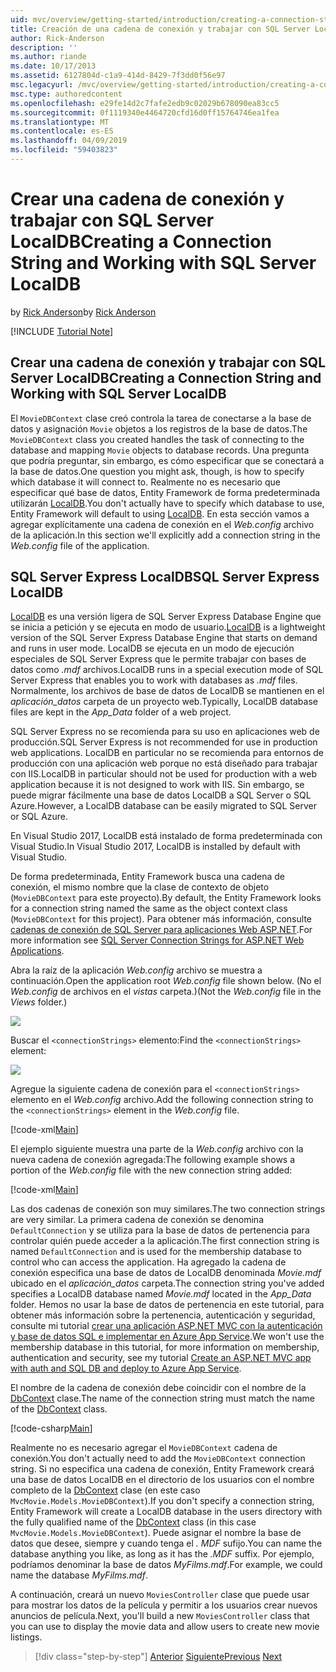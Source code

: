 ```yaml
---
uid: mvc/overview/getting-started/introduction/creating-a-connection-string
title: Creación de una cadena de conexión y trabajar con SQL Server LocalDB | Microsoft Docs
author: Rick-Anderson
description: ''
ms.author: riande
ms.date: 10/17/2013
ms.assetid: 6127804d-c1a9-414d-8429-7f3dd0f56e97
msc.legacyurl: /mvc/overview/getting-started/introduction/creating-a-connection-string
msc.type: authoredcontent
ms.openlocfilehash: e29fe14d2c7fafe2edb9c02029b678090ea83cc5
ms.sourcegitcommit: 0f1119340e4464720cfd16d0ff15764746ea1fea
ms.translationtype: MT
ms.contentlocale: es-ES
ms.lasthandoff: 04/09/2019
ms.locfileid: "59403823"
---
```

# <a name="creating-a-connection-string-and-working-with-sql-server-localdb"></a><span data-ttu-id="79f86-102">Crear una cadena de conexión y trabajar con SQL Server LocalDB</span><span class="sxs-lookup"><span data-stu-id="79f86-102">Creating a Connection String and Working with SQL Server LocalDB</span></span>

<span data-ttu-id="79f86-103">by [Rick Anderson]((https://twitter.com/RickAndMSFT))</span><span class="sxs-lookup"><span data-stu-id="79f86-103">by [Rick Anderson]((https://twitter.com/RickAndMSFT))</span></span>

[!INCLUDE [Tutorial Note](sample/code-location.md)]

## <a name="creating-a-connection-string-and-working-with-sql-server-localdb"></a><span data-ttu-id="79f86-104">Crear una cadena de conexión y trabajar con SQL Server LocalDB</span><span class="sxs-lookup"><span data-stu-id="79f86-104">Creating a Connection String and Working with SQL Server LocalDB</span></span>

<span data-ttu-id="79f86-105">El `MovieDBContext` clase creó controla la tarea de conectarse a la base de datos y asignación `Movie` objetos a los registros de la base de datos.</span><span class="sxs-lookup"><span data-stu-id="79f86-105">The `MovieDBContext` class you created handles the task of connecting to the database and mapping `Movie` objects to database records.</span></span> <span data-ttu-id="79f86-106">Una pregunta que podría preguntar, sin embargo, es cómo especificar que se conectará a la base de datos.</span><span class="sxs-lookup"><span data-stu-id="79f86-106">One question you might ask, though, is how to specify which database it will connect to.</span></span> <span data-ttu-id="79f86-107">Realmente no es necesario que especificar qué base de datos, Entity Framework de forma predeterminada utilizarán [LocalDB](https://docs.microsoft.com/sql/database-engine/configure-windows/sql-server-2016-express-localdb).</span><span class="sxs-lookup"><span data-stu-id="79f86-107">You don't actually have to specify which database to use, Entity Framework will default to using [LocalDB](https://docs.microsoft.com/sql/database-engine/configure-windows/sql-server-2016-express-localdb).</span></span> <span data-ttu-id="79f86-108">En esta sección vamos a agregar explícitamente una cadena de conexión en el *Web.config* archivo de la aplicación.</span><span class="sxs-lookup"><span data-stu-id="79f86-108">In this section we'll explicitly add a connection string in the *Web.config* file of the application.</span></span>

## <a name="sql-server-express-localdb"></a><span data-ttu-id="79f86-109">SQL Server Express LocalDB</span><span class="sxs-lookup"><span data-stu-id="79f86-109">SQL Server Express LocalDB</span></span>

<span data-ttu-id="79f86-110">[LocalDB](https://docs.microsoft.com/sql/database-engine/configure-windows/sql-server-2016-express-localdb) es una versión ligera de SQL Server Express Database Engine que se inicia a petición y se ejecuta en modo de usuario.</span><span class="sxs-lookup"><span data-stu-id="79f86-110">[LocalDB](https://docs.microsoft.com/sql/database-engine/configure-windows/sql-server-2016-express-localdb) is a lightweight version of the SQL Server Express Database Engine that starts on demand and runs in user mode.</span></span> <span data-ttu-id="79f86-111">LocalDB se ejecuta en un modo de ejecución especiales de SQL Server Express que le permite trabajar con bases de datos como *.mdf* archivos.</span><span class="sxs-lookup"><span data-stu-id="79f86-111">LocalDB runs in a special execution mode of SQL Server Express that enables you to work with databases as *.mdf* files.</span></span> <span data-ttu-id="79f86-112">Normalmente, los archivos de base de datos de LocalDB se mantienen en el *aplicación\_datos* carpeta de un proyecto web.</span><span class="sxs-lookup"><span data-stu-id="79f86-112">Typically, LocalDB database files are kept in the *App\_Data* folder of a web project.</span></span>

<span data-ttu-id="79f86-113">SQL Server Express no se recomienda para su uso en aplicaciones web de producción.</span><span class="sxs-lookup"><span data-stu-id="79f86-113">SQL Server Express is not recommended for use in production web applications.</span></span> <span data-ttu-id="79f86-114">LocalDB en particular no se recomienda para entornos de producción con una aplicación web porque no está diseñado para trabajar con IIS.</span><span class="sxs-lookup"><span data-stu-id="79f86-114">LocalDB in particular should not be used for production with a web application because it is not designed to work with IIS.</span></span> <span data-ttu-id="79f86-115">Sin embargo, se puede migrar fácilmente una base de datos LocalDB a SQL Server o SQL Azure.</span><span class="sxs-lookup"><span data-stu-id="79f86-115">However, a LocalDB database can be easily migrated to SQL Server or SQL Azure.</span></span>

<span data-ttu-id="79f86-116">En Visual Studio 2017, LocalDB está instalado de forma predeterminada con Visual Studio.</span><span class="sxs-lookup"><span data-stu-id="79f86-116">In Visual Studio 2017, LocalDB is installed by default with Visual Studio.</span></span>

<span data-ttu-id="79f86-117">De forma predeterminada, Entity Framework busca una cadena de conexión, el mismo nombre que la clase de contexto de objeto (`MovieDBContext` para este proyecto).</span><span class="sxs-lookup"><span data-stu-id="79f86-117">By default, the Entity Framework looks for a connection string named the same as the object context class (`MovieDBContext` for this project).</span></span> <span data-ttu-id="79f86-118">Para obtener más información, consulte [cadenas de conexión de SQL Server para aplicaciones Web ASP.NET](https://msdn.microsoft.com/library/jj653752.aspx).</span><span class="sxs-lookup"><span data-stu-id="79f86-118">For more information see [SQL Server Connection Strings for ASP.NET Web Applications](https://msdn.microsoft.com/library/jj653752.aspx).</span></span>

<span data-ttu-id="79f86-119">Abra la raíz de la aplicación *Web.config* archivo se muestra a continuación.</span><span class="sxs-lookup"><span data-stu-id="79f86-119">Open the application root *Web.config* file shown below.</span></span> <span data-ttu-id="79f86-120">(No el *Web.config* de archivos en el *vistas* carpeta.)</span><span class="sxs-lookup"><span data-stu-id="79f86-120">(Not the *Web.config* file in the *Views* folder.)</span></span>

![](creating-a-connection-string/_static/image1.png)

<span data-ttu-id="79f86-121">Buscar el `<connectionStrings>` elemento:</span><span class="sxs-lookup"><span data-stu-id="79f86-121">Find the `<connectionStrings>` element:</span></span>

![](creating-a-connection-string/_static/image2.png)

<span data-ttu-id="79f86-122">Agregue la siguiente cadena de conexión para el `<connectionStrings>` elemento en el *Web.config* archivo.</span><span class="sxs-lookup"><span data-stu-id="79f86-122">Add the following connection string to the `<connectionStrings>` element in the *Web.config* file.</span></span>

[!code-xml[Main](creating-a-connection-string/samples/sample1.xml)]

<span data-ttu-id="79f86-123">El ejemplo siguiente muestra una parte de la *Web.config* archivo con la nueva cadena de conexión agregada:</span><span class="sxs-lookup"><span data-stu-id="79f86-123">The following example shows a portion of the *Web.config* file with the new connection string added:</span></span>

[!code-xml[Main](creating-a-connection-string/samples/sample2.xml)]

<span data-ttu-id="79f86-124">Las dos cadenas de conexión son muy similares.</span><span class="sxs-lookup"><span data-stu-id="79f86-124">The two connection strings are very similar.</span></span> <span data-ttu-id="79f86-125">La primera cadena de conexión se denomina `DefaultConnection` y se utiliza para la base de datos de pertenencia para controlar quién puede acceder a la aplicación.</span><span class="sxs-lookup"><span data-stu-id="79f86-125">The first connection string is named `DefaultConnection` and is used for the membership database to control who can access the application.</span></span> <span data-ttu-id="79f86-126">Ha agregado la cadena de conexión especifica una base de datos de LocalDB denominada *Movie.mdf* ubicado en el *aplicación\_datos* carpeta.</span><span class="sxs-lookup"><span data-stu-id="79f86-126">The connection string you've added specifies a LocalDB database named *Movie.mdf* located in the *App\_Data* folder.</span></span> <span data-ttu-id="79f86-127">Hemos no usar la base de datos de pertenencia en este tutorial, para obtener más información sobre la pertenencia, autenticación y seguridad, consulte mi tutorial [crear una aplicación ASP.NET MVC con la autenticación y base de datos SQL e implementar en Azure App Service](https://docs.microsoft.com/aspnet/core/security/authorization/secure-data).</span><span class="sxs-lookup"><span data-stu-id="79f86-127">We won't use the membership database in this tutorial, for more information on membership, authentication and security, see my tutorial [Create an ASP.NET MVC app with auth and SQL DB and deploy to Azure App Service](https://docs.microsoft.com/aspnet/core/security/authorization/secure-data).</span></span>

<span data-ttu-id="79f86-128">El nombre de la cadena de conexión debe coincidir con el nombre de la [DbContext](https://msdn.microsoft.com/library/system.data.entity.dbcontext(v=vs.103).aspx) clase.</span><span class="sxs-lookup"><span data-stu-id="79f86-128">The name of the connection string must match the name of the [DbContext](https://msdn.microsoft.com/library/system.data.entity.dbcontext(v=vs.103).aspx) class.</span></span>

[!code-csharp[Main](creating-a-connection-string/samples/sample3.cs?highlight=15)]

<span data-ttu-id="79f86-129">Realmente no es necesario agregar el `MovieDBContext` cadena de conexión.</span><span class="sxs-lookup"><span data-stu-id="79f86-129">You don't actually need to add the `MovieDBContext` connection string.</span></span> <span data-ttu-id="79f86-130">Si no especifica una cadena de conexión, Entity Framework creará una base de datos LocalDB en el directorio de los usuarios con el nombre completo de la [DbContext](https://msdn.microsoft.com/library/system.data.entity.dbcontext(v=vs.103).aspx) clase (en este caso `MvcMovie.Models.MovieDBContext`).</span><span class="sxs-lookup"><span data-stu-id="79f86-130">If you don't specify a connection string, Entity Framework will create a LocalDB database in the users directory with the fully qualified name of the [DbContext](https://msdn.microsoft.com/library/system.data.entity.dbcontext(v=vs.103).aspx) class (in this case `MvcMovie.Models.MovieDBContext`).</span></span> <span data-ttu-id="79f86-131">Puede asignar el nombre la base de datos que desee, siempre y cuando tenga el *. MDF* sufijo.</span><span class="sxs-lookup"><span data-stu-id="79f86-131">You can name the database anything you like, as long as it has the *.MDF* suffix.</span></span> <span data-ttu-id="79f86-132">Por ejemplo, podríamos denominar la base de datos *MyFilms.mdf*.</span><span class="sxs-lookup"><span data-stu-id="79f86-132">For example, we could name the database *MyFilms.mdf*.</span></span>

<span data-ttu-id="79f86-133">A continuación, creará un nuevo `MoviesController` clase que puede usar para mostrar los datos de la película y permitir a los usuarios crear nuevos anuncios de película.</span><span class="sxs-lookup"><span data-stu-id="79f86-133">Next, you'll build a new `MoviesController` class that you can use to display the movie data and allow users to create new movie listings.</span></span>

> [!div class="step-by-step"]
> <span data-ttu-id="79f86-134">[Anterior](adding-a-model.md)
> [Siguiente](accessing-your-models-data-from-a-controller.md)</span><span class="sxs-lookup"><span data-stu-id="79f86-134">[Previous](adding-a-model.md)
[Next](accessing-your-models-data-from-a-controller.md)</span></span>

